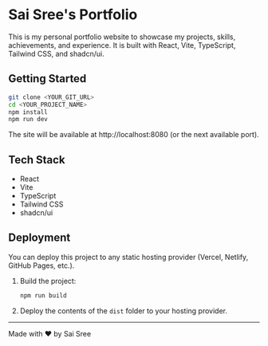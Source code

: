 

# Sai Sree's Portfolio

This is my personal portfolio website to showcase my projects, skills, achievements, and experience. It is built with React, Vite, TypeScript, Tailwind CSS, and shadcn/ui.

## Getting Started

```sh
git clone <YOUR_GIT_URL>
cd <YOUR_PROJECT_NAME>
npm install
npm run dev
```

The site will be available at http://localhost:8080 (or the next available port).

## Tech Stack

- React
- Vite
- TypeScript
- Tailwind CSS
- shadcn/ui

## Deployment

You can deploy this project to any static hosting provider (Vercel, Netlify, GitHub Pages, etc.).

1. Build the project:
	```sh
	npm run build
	```
2. Deploy the contents of the `dist` folder to your hosting provider.

---

Made with ❤️ by Sai Sree

